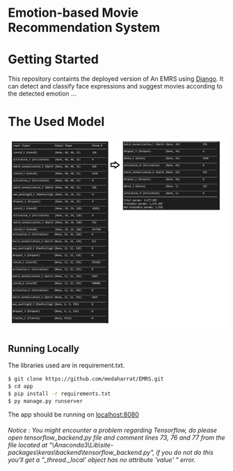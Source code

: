 # Emotion-based Movie Recommendation System

# Getting Started

This repository containts the deployed version of An EMRS using [Django](https://www.djangoproject.com/). It can detect and classify face expressions and suggest movies according to the detected emotion ...

# The Used Model

![](EMRS/static/img/model.png)

## Running Locally

The libraries used are in requirement.txt.
```sh
$ git clone https://github.com/medaharrat/EMRS.git
$ cd app
$ pip install -r requirements.txt
$ py manage.py runserver
```
The app should be running on [localhost:8080](http://localhost:8080/)

###### Notice : You might encounter a problem regarding Tensorflow, do please open tensorflow_backend.py file and comment lines 73, 76 and 77 from the file located at "\Anaconda3\Lib\site-packages\keras\backend\tensorflow_backend.py", if you do not do this you'll get a "_thread._local' object has no attribute 'value' " error.
